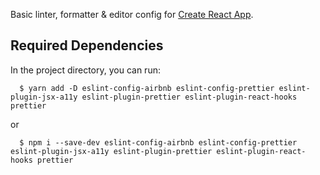 Basic linter, formatter & editor config for [Create React App](https://github.com/facebook/create-react-app).

## Required Dependencies

In the project directory, you can run:

```shell
  $ yarn add -D eslint-config-airbnb eslint-config-prettier eslint-plugin-jsx-a11y eslint-plugin-prettier eslint-plugin-react-hooks prettier
```

or

```shell
  $ npm i --save-dev eslint-config-airbnb eslint-config-prettier eslint-plugin-jsx-a11y eslint-plugin-prettier eslint-plugin-react-hooks prettier
```
